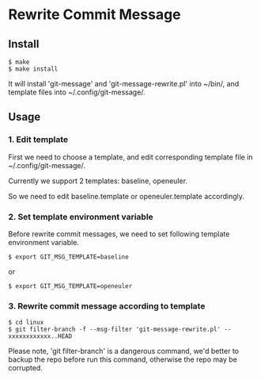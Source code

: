 # Rewrite Commit Message

## Install

    $ make
    $ make install

It will install 'git-message' and 'git-message-rewrite.pl' into ~/bin/, and template files into ~/.config/git-message/.

## Usage

### 1. Edit template

First we need to choose a template, and edit corresponding template file in ~/.config/git-message/.

Currently we support 2 templates: baseline, openeuler.

So we need to edit baseline.template or openeuler.template accordingly.

### 2. Set template environment variable

Before rewrite commit messages, we need to set following template environment variable.

    $ export GIT_MSG_TEMPLATE=baseline

or

    $ export GIT_MSG_TEMPLATE=openeuler

### 3. Rewrite commit message according to template

    $ cd linux
    $ git filter-branch -f --msg-filter 'git-message-rewrite.pl' -- xxxxxxxxxxxx..HEAD

Please note, 'git filter-branch' is a dangerous command, we'd better to backup the repo before run this command, otherwise the repo may be corrupted.
